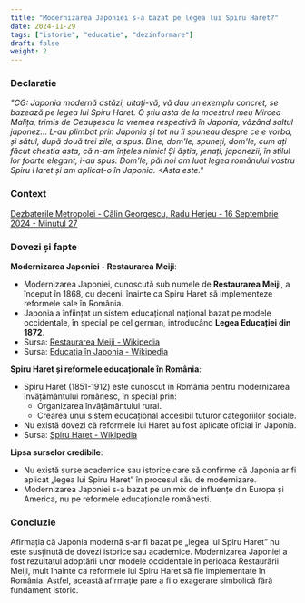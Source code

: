 ```yaml
---
title: "Modernizarea Japoniei s-a bazat pe legea lui Spiru Haret?"
date: 2024-11-29
tags: ["istorie", "educatie", "dezinformare"]
draft: false
weight: 2
---
```


### Declaratie  

*"CG: <span class="emphasis">Japonia modernă astăzi, uitați-vă, vă dau un exemplu concret, se bazează pe legea lui Spiru Haret. O știu asta de la maestrul meu Mircea Malița, trimis de Ceaușescu la vremea respectivă în Japonia, văzând saltul japonez...</span> L-au plimbat prin Japonia și tot nu îi spuneau despre ce e vorba, și sătul, după două trei zile, a spus: Bine, dom'le, spuneți, dom'le, cum ați făcut chestia asta, că n-am înțeles nimic! Și ăștia, jenați, japonezii, în stilul lor foarte elegant, i-au spus: Dom'le, păi noi am luat legea românului vostru Spiru Haret și am aplicat-o în Japonia. <<span class="emphasis">Asta este.</span>"*  

### Context  
[Dezbaterile Metropolei - Călin Georgescu, Radu Herjeu - 16 Septembrie 2024 - Minutul 27](https://youtu.be/QHyEdqyXrM0?si=hoSzgoF7SDN1BTvJ&t=1677)  

### Dovezi și fapte  

<!--more-->

**Modernizarea Japoniei - Restaurarea Meiji**:  
- Modernizarea Japoniei, cunoscută sub numele de **Restaurarea Meiji**, a început în 1868, cu decenii înainte ca Spiru Haret să implementeze reformele sale în România.  
- Japonia a înființat un sistem educațional național bazat pe modele occidentale, în special pe cel german, introducând **Legea Educației din 1872**.  
- Sursa: [Restaurarea Meiji - Wikipedia](https://ro.wikipedia.org/wiki/Restaura%C8%9Bia_Meiji)  
- Sursa: [Educația în Japonia - Wikipedia](https://ro.wikipedia.org/wiki/Educa%C8%9Bia_%C3%AEn_Japonia)  

**Spiru Haret și reformele educaționale în România**:  
- Spiru Haret (1851-1912) este cunoscut în România pentru modernizarea învățământului românesc, în special prin:  
  - Organizarea învățământului rural.  
  - Crearea unui sistem educațional accesibil tuturor categoriilor sociale.  
- Nu există dovezi că reformele lui Haret au fost aplicate oficial în Japonia.  
- Sursa: [Spiru Haret - Wikipedia](https://ro.wikipedia.org/wiki/Spiru_Haret)  

**Lipsa surselor credibile**:  
- Nu există surse academice sau istorice care să confirme că Japonia ar fi aplicat „legea lui Spiru Haret” în procesul său de modernizare.  
- Modernizarea Japoniei s-a bazat pe un mix de influențe din Europa și America, nu pe reformele educaționale românești.  

### Concluzie  
Afirmația că Japonia modernă s-ar fi bazat pe „legea lui Spiru Haret” nu este susținută de dovezi istorice sau academice. Modernizarea Japoniei a fost rezultatul adoptării unor modele occidentale în perioada Restaurării Meiji, mult înainte ca reformele lui Spiru Haret să fie implementate în România. Astfel, această afirmație pare a fi o exagerare simbolică fără fundament istoric.  
